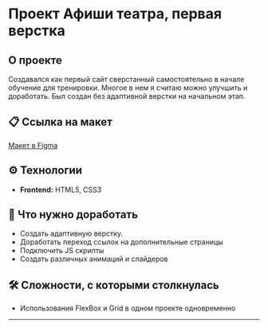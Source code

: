 # Проект Афиши театра, первая верстка

## О проекте

Создавался как первый сайт сверстанный самостоятельно в начале обучение для тренировки. Многое в нем я считаю можно улучшить и доработать. Был создан без адаптивной верстки на начальном этап. 

## 📋 Ссылка на макет

[Макет в Figma](https://www.figma.com/design/YGKmhpqqJtzxo4QHP1igUU/Афиша?node-id=0-1&node-type=canvas)

## ⚙️ Технологии

- **Frontend:** HTML5, CSS3

## 🔧 Что нужно доработать

- Создать адаптивную верстку.
- Доработать переход ссылок на дополнительные страницы
- Подключить JS скрипты
- Создать различных анимаций и слайдеров

## 🛠️ Сложности, с которыми столкнулась

- Использования FlexBox и Grid в одном проекте одновременно

---